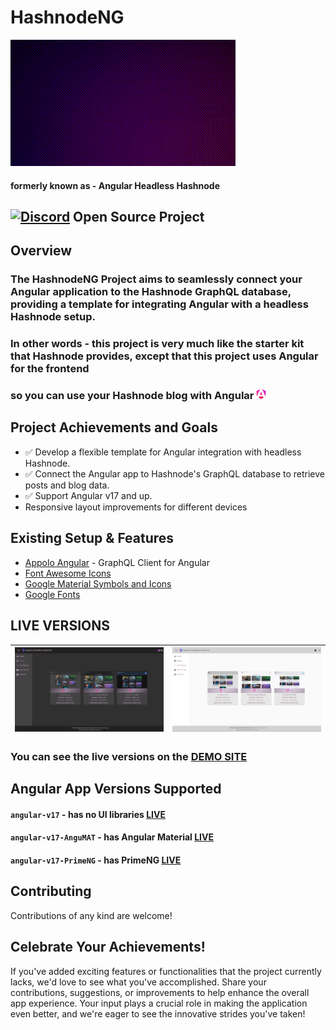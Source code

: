 # HashnodeNG 

![merge-animation](/profile/hashnodeng-animation.gif)

#### formerly known as - Angular Headless Hashnode
## [![Discord](https://github.com/monacodelisa/icons-and-graphics/blob/main/icomoon/PNG/discord.png?raw=true)](https://discord.gg/3bS3xpCj) Open Source Project 

## Overview 

### The **HashnodeNG Project** aims to seamlessly connect your Angular application to the Hashnode GraphQL database, providing a template for integrating Angular with a headless Hashnode setup.

### In other words - this project is very much like the starter kit that Hashnode provides, except that this project uses Angular for the frontend 
### so you can use your Hashnode blog with Angular ![angular logo](/profile/angular-new-icon.png)

## Project Achievements and Goals

- ✅ Develop a flexible template for Angular integration with headless Hashnode.
- ✅ Connect the Angular app to Hashnode's GraphQL database to retrieve posts and blog data.
- ✅ Support Angular v17 and up.
- Responsive layout improvements for different devices

## Existing Setup & Features

- [Appolo Angular](https://the-guild.dev/graphql/apollo-angular/docs) - GraphQL Client for Angular
- [Font Awesome Icons](https://fontawesome.com/)
- [Google Material Symbols and Icons](https://fonts.google.com/icons)
- [Google Fonts](https://fonts.google.com/)

## LIVE VERSIONS

| [![angular headless hashnode dark](/profile/angular-headless-hashnode-dark.jpg)](https://hashnodeng.com/) | [![angular headless hashnode light](/profile/angular-headless-hashnode-light.jpg)](https://hashnodeng.com/) |
| - | - |                         

### You can see the live versions on the [DEMO SITE](https://hashnodeng.com/)                          

## Angular App Versions Supported

#### `angular-v17` - has no UI libraries [LIVE]()                          
                       
#### `angular-v17-AnguMAT` - has Angular Material [LIVE]()     

#### `angular-v17-PrimeNG` - has PrimeNG [LIVE]()      

## Contributing

Contributions of any kind are welcome!

## Celebrate Your Achievements!

If you've added exciting features or functionalities that the project currently lacks, we'd love to see what you've accomplished. Share your contributions, suggestions, or improvements to help enhance the overall app experience. Your input plays a crucial role in making the application even better, and we're eager to see the innovative strides you've taken!
